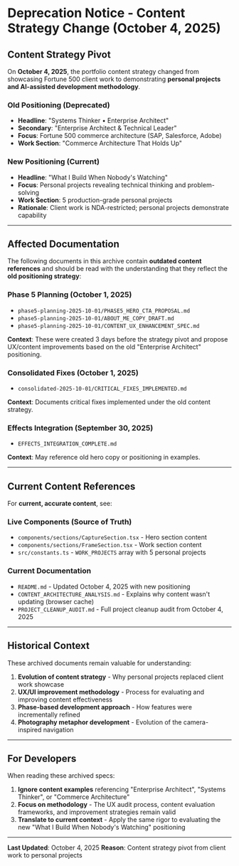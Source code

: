 # Deprecation Notice - Content Strategy Change (October 4, 2025)

## Content Strategy Pivot

On **October 4, 2025**, the portfolio content strategy changed from showcasing Fortune 500 client work to demonstrating **personal projects and AI-assisted development methodology**.

### Old Positioning (Deprecated)
- **Headline**: "Systems Thinker • Enterprise Architect"
- **Secondary**: "Enterprise Architect & Technical Leader"
- **Focus**: Fortune 500 commerce architecture (SAP, Salesforce, Adobe)
- **Work Section**: "Commerce Architecture That Holds Up"

### New Positioning (Current)
- **Headline**: "What I Build When Nobody's Watching"
- **Focus**: Personal projects revealing technical thinking and problem-solving
- **Work Section**: 5 production-grade personal projects
- **Rationale**: Client work is NDA-restricted; personal projects demonstrate capability

---

## Affected Documentation

The following documents in this archive contain **outdated content references** and should be read with the understanding that they reflect the **old positioning strategy**:

### Phase 5 Planning (October 1, 2025)
- `phase5-planning-2025-10-01/PHASE5_HERO_CTA_PROPOSAL.md`
- `phase5-planning-2025-10-01/ABOUT_ME_COPY_DRAFT.md`
- `phase5-planning-2025-10-01/CONTENT_UX_ENHANCEMENT_SPEC.md`

**Context**: These were created 3 days before the strategy pivot and propose UX/content improvements based on the old "Enterprise Architect" positioning.

### Consolidated Fixes (October 1, 2025)
- `consolidated-2025-10-01/CRITICAL_FIXES_IMPLEMENTED.md`

**Context**: Documents critical fixes implemented under the old content strategy.

### Effects Integration (September 30, 2025)
- `EFFECTS_INTEGRATION_COMPLETE.md`

**Context**: May reference old hero copy or positioning in examples.

---

## Current Content References

For **current, accurate content**, see:

### Live Components (Source of Truth)
- `components/sections/CaptureSection.tsx` - Hero section content
- `components/sections/FrameSection.tsx` - Work section content
- `src/constants.ts` - `WORK_PROJECTS` array with 5 personal projects

### Current Documentation
- `README.md` - Updated October 4, 2025 with new positioning
- `CONTENT_ARCHITECTURE_ANALYSIS.md` - Explains why content wasn't updating (browser cache)
- `PROJECT_CLEANUP_AUDIT.md` - Full project cleanup audit from October 4, 2025

---

## Historical Context

These archived documents remain valuable for understanding:

1. **Evolution of content strategy** - Why personal projects replaced client work showcase
2. **UX/UI improvement methodology** - Process for evaluating and improving content effectiveness
3. **Phase-based development approach** - How features were incrementally refined
4. **Photography metaphor development** - Evolution of the camera-inspired navigation

---

## For Developers

When reading these archived specs:

1. **Ignore content examples** referencing "Enterprise Architect", "Systems Thinker", or "Commerce Architecture"
2. **Focus on methodology** - The UX audit process, content evaluation frameworks, and improvement strategies remain valid
3. **Translate to current context** - Apply the same rigor to evaluating the new "What I Build When Nobody's Watching" positioning

---

**Last Updated**: October 4, 2025
**Reason**: Content strategy pivot from client work to personal projects
